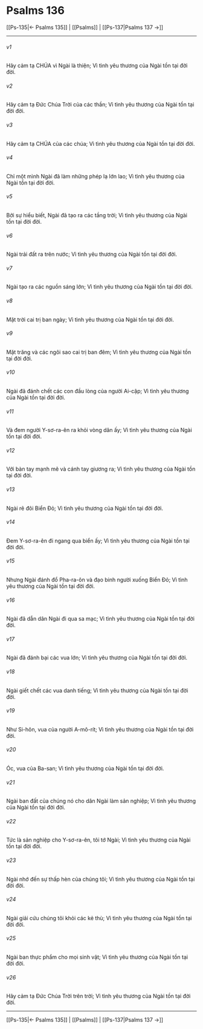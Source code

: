 # Psalms 136

[[Ps-135|← Psalms 135]] | [[Psalms]] | [[Ps-137|Psalms 137 →]]
***



###### v1 
Hãy cảm tạ CHÚA vì Ngài là thiện; Vì tình yêu thương của Ngài tồn tại đời đời. 

###### v2 
Hãy cảm tạ Đức Chúa Trời của các thần; Vì tình yêu thương của Ngài tồn tại đời đời. 

###### v3 
Hãy cảm tạ CHÚA của các chúa; Vì tình yêu thương của Ngài tồn tại đời đời. 

###### v4 
Chỉ một mình Ngài đã làm những phép lạ lớn lao; Vì tình yêu thương của Ngài tồn tại đời đời. 

###### v5 
Bởi sự hiểu biết, Ngài đã tạo ra các tầng trời; Vì tình yêu thương của Ngài tồn tại đời đời. 

###### v6 
Ngài trải đất ra trên nước; Vì tình yêu thương của Ngài tồn tại đời đời. 

###### v7 
Ngài tạo ra các nguồn sáng lớn; Vì tình yêu thương của Ngài tồn tại đời đời. 

###### v8 
Mặt trời cai trị ban ngày; Vì tình yêu thương của Ngài tồn tại đời đời. 

###### v9 
Mặt trăng và các ngôi sao cai trị ban đêm; Vì tình yêu thương của Ngài tồn tại đời đời. 

###### v10 
Ngài đã đánh chết các con đầu lòng của người Ai-cập; Vì tình yêu thương của Ngài tồn tại đời đời. 

###### v11 
Và đem người Y-sơ-ra-ên ra khỏi vòng dân ấy; Vì tình yêu thương của Ngài tồn tại đời đời. 

###### v12 
Với bàn tay mạnh mẽ và cánh tay giương ra; Vì tình yêu thương của Ngài tồn tại đời đời. 

###### v13 
Ngài rẽ đôi Biển Đỏ; Vì tình yêu thương của Ngài tồn tại đời đời. 

###### v14 
Đem Y-sơ-ra-ên đi ngang qua biển ấy; Vì tình yêu thương của Ngài tồn tại đời đời. 

###### v15 
Nhưng Ngài đánh đổ Pha-ra-ôn và đạo binh người xuống Biển Đỏ; Vì tình yêu thương của Ngài tồn tại đời đời. 

###### v16 
Ngài đã dẫn dân Ngài đi qua sa mạc; Vì tình yêu thương của Ngài tồn tại đời đời. 

###### v17 
Ngài đã đánh bại các vua lớn; Vì tình yêu thương của Ngài tồn tại đời đời. 

###### v18 
Ngài giết chết các vua danh tiếng; Vì tình yêu thương của Ngài tồn tại đời đời. 

###### v19 
Như Si-hôn, vua của người A-mô-rít; Vì tình yêu thương của Ngài tồn tại đời đời. 

###### v20 
Óc, vua của Ba-san; Vì tình yêu thương của Ngài tồn tại đời đời. 

###### v21 
Ngài ban đất của chúng nó cho dân Ngài làm sản nghiệp; Vì tình yêu thương của Ngài tồn tại đời đời. 

###### v22 
Tức là sản nghiệp cho Y-sơ-ra-ên, tôi tớ Ngài; Vì tình yêu thương của Ngài tồn tại đời đời. 

###### v23 
Ngài nhớ đến sự thấp hèn của chúng tôi; Vì tình yêu thương của Ngài tồn tại đời đời. 

###### v24 
Ngài giải cứu chúng tôi khỏi các kẻ thù; Vì tình yêu thương của Ngài tồn tại đời đời. 

###### v25 
Ngài ban thực phẩm cho mọi sinh vật; Vì tình yêu thương của Ngài tồn tại đời đời. 

###### v26 
Hãy cảm tạ Đức Chúa Trời trên trời; Vì tình yêu thương của Ngài tồn tại đời đời.

***
[[Ps-135|← Psalms 135]] | [[Psalms]] | [[Ps-137|Psalms 137 →]]
